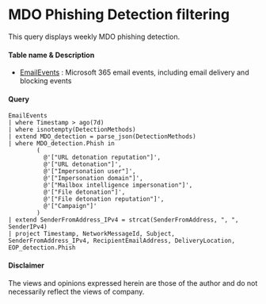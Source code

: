 # MDO Phishing Detection filtering
This query displays weekly MDO phishing detection.

#### Table name & Description
- [EmailEvents](https://learn.microsoft.com/en-us/microsoft-365/security/defender/advanced-hunting-emailevents-table?view=o365-worldwide) : Microsoft 365 email events, including email delivery and blocking events

#### Query
```kusto
EmailEvents
| where Timestamp > ago(7d)
| where isnotempty(DetectionMethods)
| extend MDO_detection = parse_json(DetectionMethods)
| where MDO_detection.Phish in 
        (
          @'["URL detonation reputation"]',
          @'["URL detonation"]',
          @'["Impersonation user"]',
          @'["Impersonation domain"]',
          @'["Mailbox intelligence impersonation"]',
          @'["File detonation"]',
          @'["File detonation reputation"]',
          @'["Campaign"]'
        )
| extend SenderFromAddress_IPv4 = strcat(SenderFromAddress, ", ", SenderIPv4)
| project Timestamp, NetworkMessageId, Subject, SenderFromAddress_IPv4, RecipientEmailAddress, DeliveryLocation, EOP_detection.Phish
```

#### <Result>

#### Disclaimer
The views and opinions expressed herein are those of the author and do not necessarily reflect the views of company.
